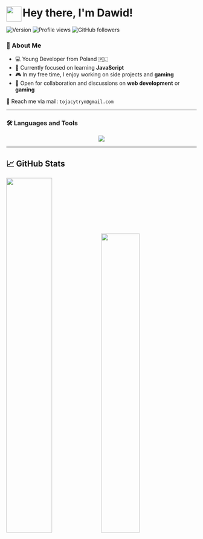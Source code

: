 # <img src="https://user-images.githubusercontent.com/39513876/112366216-8cfe7400-8cfe-11eb-8116-7d3dbae20e97.gif" width="40" align="left"/> Hey there, I'm Dawid!

<p align="left">
  <img src="https://img.shields.io/badge/Version-18.05.2025-informational" alt="Version" style="display: inline-block;" />
  <img src="https://komarev.com/ghpvc/?username=tojacytryn" alt="Profile views" style="display: inline-block;" />
  <a href="https://github.com/tojacytryn">
    <img src="https://img.shields.io/github/followers/tojacytryn?label=follow&style=social" alt="GitHub followers" style="display: inline-block;" />
  </a>
</p>

### 📌 About Me

- 💻 Young Developer from Poland 🇵🇱  
- 🌱 Currently focused on learning **JavaScript**  
- 🎮 In my free time, I enjoy working on side projects and **gaming**  
- 💬 Open for collaboration and discussions on **web development** or **gaming**

📩 Reach me via mail: `tojacytryn@gmail.com`

---

### 🛠 Languages and Tools

<p align="center">
    <img src="https://skillicons.dev/icons?i=html,css,js,tailwind,nodejs,python,php,cpp,mysql,discordjs,git,github,vscode,windows,linux,premierepro" />
</p>

---

## 📈 GitHub Stats 

<div>
  <img src="https://github-readme-stats.vercel.app/api?username=tojacytryn&show_icons=true&hide_border=true&theme=dark" style="width: 49%;" />
  <img src="https://github-readme-stats.vercel.app/api/top-langs/?username=tojacytryn&layout=compact&langs_count=8&hide_border=true&theme=dark" style="width: 45%;" />
</div>
